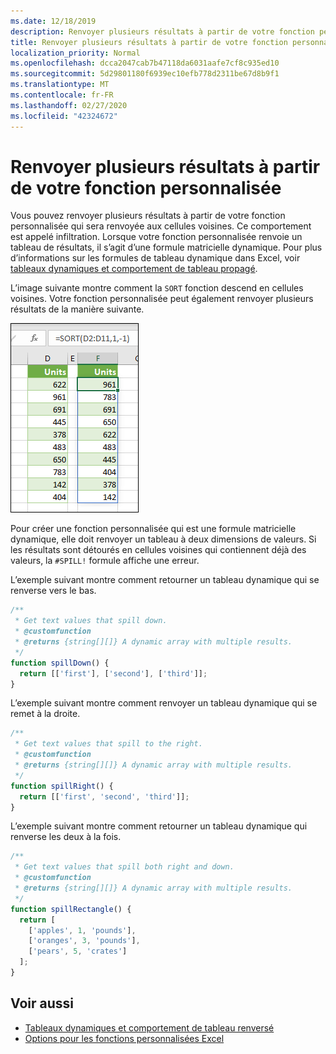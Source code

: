 ```yaml
---
ms.date: 12/18/2019
description: Renvoyer plusieurs résultats à partir de votre fonction personnalisée dans un complément Office Excel.
title: Renvoyer plusieurs résultats à partir de votre fonction personnalisée
localization_priority: Normal
ms.openlocfilehash: dcca2047cab7b47118da6031aafe7cf8c935ed10
ms.sourcegitcommit: 5d29801180f6939ec10efb778d2311be67d8b9f1
ms.translationtype: MT
ms.contentlocale: fr-FR
ms.lasthandoff: 02/27/2020
ms.locfileid: "42324672"
---
```

# <a name="return-multiple-results-from-your-custom-function"></a>Renvoyer plusieurs résultats à partir de votre fonction personnalisée

Vous pouvez renvoyer plusieurs résultats à partir de votre fonction personnalisée qui sera renvoyée aux cellules voisines. Ce comportement est appelé infiltration. Lorsque votre fonction personnalisée renvoie un tableau de résultats, il s’agit d’une formule matricielle dynamique. Pour plus d’informations sur les formules de tableau dynamique dans Excel, voir [tableaux dynamiques et comportement de tableau propagé](https://support.office.com/article/dynamic-arrays-and-spilled-array-behavior-205c6b06-03ba-4151-89a1-87a7eb36e531).

L’image suivante montre comment la `SORT` fonction descend en cellules voisines. Votre fonction personnalisée peut également renvoyer plusieurs résultats de la manière suivante.

![Capture d’écran de la fonction « Trier » affichant plusieurs résultats en plusieurs cellules.](../images/dynamic-array-spill.png)

Pour créer une fonction personnalisée qui est une formule matricielle dynamique, elle doit renvoyer un tableau à deux dimensions de valeurs. Si les résultats sont détourés en cellules voisines qui contiennent déjà des valeurs, la `#SPILL!` formule affiche une erreur.

L’exemple suivant montre comment retourner un tableau dynamique qui se renverse vers le bas.

```javascript
/**
 * Get text values that spill down.
 * @customfunction
 * @returns {string[][]} A dynamic array with multiple results.
 */
function spillDown() {
  return [['first'], ['second'], ['third']];
}
```

L’exemple suivant montre comment renvoyer un tableau dynamique qui se remet à la droite. 

```javascript
/**
 * Get text values that spill to the right.
 * @customfunction
 * @returns {string[][]} A dynamic array with multiple results.
 */
function spillRight() {
  return [['first', 'second', 'third']];
}
```

L’exemple suivant montre comment retourner un tableau dynamique qui renverse les deux à la fois.

```javascript
/**
 * Get text values that spill both right and down.
 * @customfunction
 * @returns {string[][]} A dynamic array with multiple results.
 */
function spillRectangle() {
  return [
    ['apples', 1, 'pounds'],
    ['oranges', 3, 'pounds'],
    ['pears', 5, 'crates']
  ];
}
```

## <a name="see-also"></a>Voir aussi

- [Tableaux dynamiques et comportement de tableau renversé](https://support.office.com/article/dynamic-arrays-and-spilled-array-behavior-205c6b06-03ba-4151-89a1-87a7eb36e531)
- [Options pour les fonctions personnalisées Excel](custom-functions-parameter-options.md)
